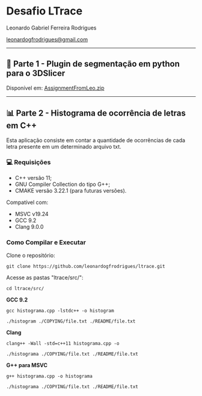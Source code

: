 # Desafio LTrace 
Leonardo Gabriel Ferreira Rodrigues

leonardogfrodrigues@gmail.com
__________________
## :snake: Parte 1 - Plugin de segmentação em python para o 3DSlicer

Disponível em: [AssignmentFromLeo.zip](https://github.com/leonardogfrodrigues/ltrace/blob/main/AssignmentFromLeo.zip)
__________________
## :bar_chart: Parte 2 - Histograma de ocorrência de letras em C++

Esta aplicação consiste em contar a quantidade de ocorrências de cada letra presente em um determinado arquivo txt.

### :computer: Requisições

- C++ versão 11;
- GNU Compiler Collection do tipo G++;
- CMAKE versão 3.22.1 (para futuras versões).

Compatível com:
- MSVC v19.24
- GCC 9.2 
- Clang 9.0.0

### Como Compilar e Executar

Clone o repositório:
```
git clone https://github.com/leonardogfrodrigues/ltrace.git
```
Acesse as pastas "ltrace/src/": 

```
cd ltrace/src/
```

**GCC 9.2**
```
gcc histograma.cpp -lstdc++ -o histogram
```

```
./histogram ./COPYING/file.txt ./README/file.txt
```

**Clang**

```
clang++ -Wall -std=c++11 histograma.cpp -o
```

```
./histograma ./COPYING/file.txt ./README/file.txt  
```

**G++ para MSVC**
```
g++ histograma.cpp -o histograma
```

```
./histograma ./COPYING/file.txt ./README/file.txt  
```
